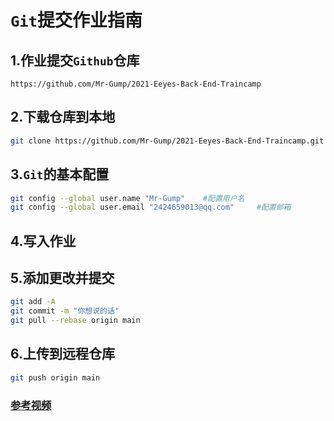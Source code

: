 # `Git`提交作业指南

## 1.作业提交`Github`仓库

`https://github.com/Mr-Gump/2021-Eeyes-Back-End-Traincamp`

## 2.下载仓库到本地

```bash
git clone https://github.com/Mr-Gump/2021-Eeyes-Back-End-Traincamp.git
```

## 3.`Git`的基本配置

```bash
git config --global user.name "Mr-Gump"    #配置用户名
git config --global user.email "2424659013@qq.com"     #配置邮箱
```

## 4.写入作业

## 5.添加更改并提交

```bash
git add -A 
git commit -m "你想说的话"
git pull --rebase origin main
```

## 6.上传到远程仓库

```bash
git push origin main
```

### [参考视频](https://www.youtube.com/watch?v=kQSzft2Jj8Y&list=PLXO45tsB95cKysjmSNln65YoUt9lwEl7-)